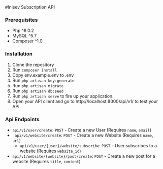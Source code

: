 #Inisev Subscription API

### Prerequisites
- Php ^8.0.2
- MySQL ^5.7
- Composer ^1.0


### Installation
1. Clone the repository
2. Run `composer install`
3. Copy env.example.env to .env
4. Run `php artisan key:generate`
5. Run `php artisan migrate`
6. Run `php artisan db:seed`
7. Run `php artisan serve` to fire up your application.
8. Open your API client and go to http://localhost:8000/api/v1/ to test your API.

### Api Endpoints
- `api/v1/user/create`: `POST` - Create a new User (Requires `name`, `email`)
- ` api/v1/website/create`: `POST` - Create a new Website (Requires `name`, `url`)
  - `api/v1/user/{user}/website/subscribe`: `POST` - User subscribes to a website (Requires `website_id`)
- `api/v1/website/{website}/post/create`: `POST` - Create a new post for a website (Requires `title`, `content`)


